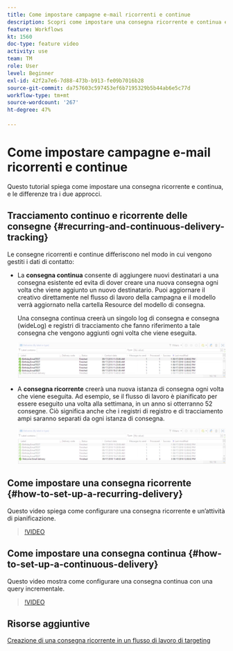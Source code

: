 ```yaml
---
title: Come impostare campagne e-mail ricorrenti e continue
description: Scopri come impostare una consegna ricorrente e continua e le differenze tra i due approcci.
feature: Workflows
kt: 1560
doc-type: feature video
activity: use
team: TM
role: User
level: Beginner
exl-id: 42f2a7e6-7d88-473b-b913-fe09b7016b28
source-git-commit: da757603c597453ef6b7195329b5b44ab6e5c77d
workflow-type: tm+mt
source-wordcount: '267'
ht-degree: 47%

---
```


# Come impostare campagne e-mail ricorrenti e continue

Questo tutorial spiega come impostare una consegna ricorrente e continua, e le differenze tra i due approcci.

## Tracciamento continuo e ricorrente delle consegne {#recurring-and-continuous-delivery-tracking}

Le consegne ricorrenti e continue differiscono nel modo in cui vengono gestiti i dati di contatto:

* La **consegna continua** consente di aggiungere nuovi destinatari a una consegna esistente ed evita di dover creare una nuova consegna ogni volta che viene aggiunto un nuovo destinatario. Puoi aggiornare il creativo direttamente nel flusso di lavoro della campagna e il modello verrà aggiornato nella cartella Resource del modello di consegna.

   Una consegna continua creerà un singolo log di consegna e consegna (wideLog) e registri di tracciamento che fanno riferimento a tale consegna che vengono aggiunti ogni volta che viene eseguita.

   ![Consegna continua](/help/assets/delivery_continuous.jpg)

* A **consegna ricorrente** creerà una nuova istanza di consegna ogni volta che viene eseguita. Ad esempio, se il flusso di lavoro è pianificato per essere eseguito una volta alla settimana, in un anno si otterranno 52 consegne. Ciò significa anche che i registri di registro e di tracciamento ampi saranno separati da ogni istanza di consegna.

   ![Consegna ricorrente](/help/assets/delivery_recurring.jpg)

## Come impostare una consegna ricorrente {#how-to-set-up-a-recurring-delivery}

Questo video spiega come configurare una consegna ricorrente e un’attività di pianificazione.

>[!VIDEO](https://video.tv.adobe.com/v/25040?quality=12)

## Come impostare una consegna continua {#how-to-set-up-a-continuous-delivery}

Questo video mostra come configurare una consegna continua con una query incrementale.

>[!VIDEO](https://video.tv.adobe.com/v/25039?quality=12)

## Risorse aggiuntive

[Creazione di una consegna ricorrente in un flusso di lavoro di targeting](https://experienceleague.adobe.com/docs/campaign-classic/using/automating-with-workflows/use-cases/deliveries/sending-a-birthday-email.html?lang=en#creating-a-recurring-delivery-in-a-targeting-workflow)
